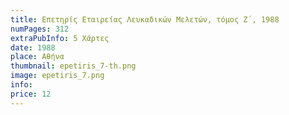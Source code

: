 ```yaml
---
title: Επετηρίς Εταιρείας Λευκαδικών Μελετών, τόμος Ζ΄, 1988
numPages: 312
extraPubInfo: 5 Χάρτες
date: 1988
place: Αθήνα
thumbnail: epetiris_7-th.png
image: epetiris_7.png
info: 
price: 12
---
```

